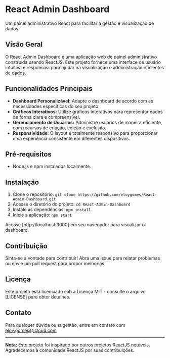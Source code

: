 # React Admin Dashboard


Um painel administrativo React para facilitar a gestão e visualização de dados.

## Visão Geral

O React Admin Dashboard é uma aplicação web de painel administrativo construída usando ReactJS. Este projeto fornece uma interface de usuário intuitiva e responsiva para ajudar na visualização e administração eficientes de dados.

## Funcionalidades Principais

- **Dashboard Personalizável:** Adapte o dashboard de acordo com as necessidades específicas do seu projeto.
- **Gráficos Interativos:** Utilize gráficos interativos para representar dados de forma clara e compreensível.
- **Gerenciamento de Usuários:** Administre usuários de maneira eficiente, com recursos de criação, edição e exclusão.
- **Responsividade:** O layout é totalmente responsivo para proporcionar uma experiência consistente em diferentes dispositivos.

## Pré-requisitos

- Node.js e npm instalados localmente.

## Instalação

1. Clone o repositório: `git clone https://github.com/eloygomes/React-Admin-Dashboard.git`
2. Acesse o diretório do projeto: `cd React-Admin-Dashboard`
3. Instale as dependências: `npm install`
4. Inicie a aplicação: `npm start`

Acesse [http://localhost:3000] em seu navegador para visualizar o dashboard.

## Contribuição

Sinta-se à vontade para contribuir! Abra uma issue para relatar problemas ou envie um pull request para propor melhorias.

## Licença

Este projeto está licenciado sob a Licença MIT - consulte o arquivo [LICENSE] para obter detalhes.

## Contato

Para qualquer dúvida ou sugestão, entre em contato com eloy.gomes@icloud.com

---

**Nota:** Este projeto foi inspirado por outros projetos ReactJS notáveis, Agradecemos à comunidade ReactJS por suas contribuições.

